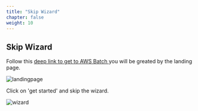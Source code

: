 ```yaml
---
title: "Skip Wizard"
chapter: false
weight: 10
---
```


## Skip Wizard

Follow this [deep link to get to AWS Batch ](https://console.aws.amazon.com/batch/home) you will be greated by the landing page.

![landingpage](/images/nextflow-on-aws-batch/batch/1_landingpage.png)

Click on 'get started' and skip the wizard.

![wizard](/images/nextflow-on-aws-batch/batch/2_wizard.png)